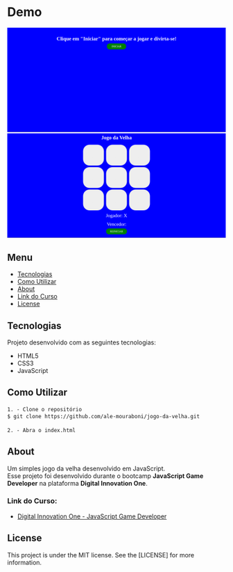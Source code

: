 # Demo
![Demo](readme/demo.png)
![Demo](readme/demo-2.png)

## Menu
* [Tecnologias](#Tecnologias)
* [Como Utilizar](#Como-Utilizar)
* [About](#About)
* [Link do Curso](#Link-do-Curso)
* [License](#License)

## Tecnologias
Projeto desenvolvido com as seguintes tecnologias:
* HTML5
* CSS3
* JavaScript

## Como Utilizar
```
1. - Clone o repositório
$ git clone https://github.com/ale-mouraboni/jogo-da-velha.git

2. - Abra o index.html
```

## About
Um simples jogo da velha desenvolvido em JavaScript.  
Esse projeto foi desenvolvido durante o bootcamp **JavaScript Game Developer** na plataforma **Digital Innovation One**.

### Link do Curso:

* [Digital Innovation One - JavaScript Game Developer](https://digitalinnovation.one/)

## License
This project is under the MIT license. See the [LICENSE] for more information.

